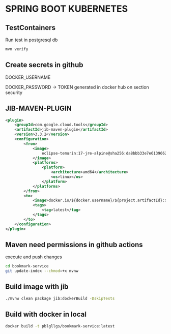 # SPRING BOOT KUBERNETES

## TestContainers

Run test in postgresql db

```bash
mvn verify
```

## Create secrets in github

DOCKER_USERNAME

DOCKER_PASSWORD -> TOKEN generated in docker hub on section security

## JIB-MAVEN-PLUGIN

```XML
<plugin>
    <groupId>com.google.cloud.tools</groupId>
    <artifactId>jib-maven-plugin</artifactId>
    <version>3.3.2</version>
    <configuration>
        <from>
            <image>
                eclipse-temurin:17-jre-alpine@sha256:da8bbb33e7e61396625b2e47dee1e6f6c164a0321ed4a80b2054a9a398057570
            </image>
            <platforms>
                <platform>
                    <architecture>amd64</architecture>
                    <os>linux</os>
                </platform>
            </platforms>
        </from>
        <to>
            <image>docker.io/${docker.username}/${project.artifactId}:${project.version}</image>
            <tags>
                <tag>latest</tag>
            </tags>
        </to>
    </configuration>
</plugin>
```

## Maven need permissions in github actions

execute and push changes

```bash
cd bookmark-service
git update-index --chmod=+x mvnw
```

## Build image with jib

```bash
./mvnw clean package jib:dockerBuild -DskipTests
```

## Build with docker in local

```bash
docker build -t pblgllgs/bookmark-service:latest
```
